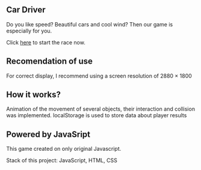 ## Car Driver

Do you like speed? Beautiful cars and cool wind? Then our game is especially for you. 

Click [here]() to start the race now.

## Recomendation of use

For correct display, I recommend using a screen resolution of 2880 × 1800

## How it works?

Animation of the movement of several objects, their interaction and collision was implemented. 
localStorage is used to store data about player results

## Powered by JavaSript

This game created on only original Javascript.

Stack of this project: JavaScript, HTML, CSS

